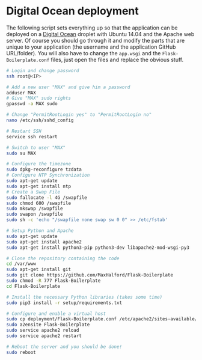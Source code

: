 # Digital Ocean deployment

The following script sets everything up so that the application can be deployed on a [Digital Ocean](https://www.digitalocean.com/) droplet with Ubuntu 14.04 and the Apache web server. Of course you should go through it and modify the parts that are unique to your application (the username and the application GitHub URL/folder). You will also have to change the ``app.wsgi`` and the ``Flask-Boilerplate.conf`` files, just open the files and replace the obvious stuff.

```sh
# Login and change password
ssh root@<IP>

# Add a new user "MAX" and give him a password
adduser MAX
# Give "MAX" sudo rights
gpasswd -a MAX sudo

# Change "PermitRootLogin yes" to "PermitRootLogin no"
nano /etc/ssh/sshd_config

# Restart SSH
service ssh restart

# Switch to user "MAX"
sudo su MAX

# Configure the timezone
sudo dpkg-reconfigure tzdata
# Configure NTP Synchronization
sudo apt-get update
sudo apt-get install ntp
# Create a Swap File
sudo fallocate -l 4G /swapfile
sudo chmod 600 /swapfile
sudo mkswap /swapfile
sudo swapon /swapfile
sudo sh -c 'echo "/swapfile none swap sw 0 0" >> /etc/fstab'

# Setup Python and Apache
sudo apt-get update
sudo apt-get install apache2
sudo apt-get install python3-pip python3-dev libapache2-mod-wsgi-py3

# Clone the repository containing the code
cd /var/www
sudo apt-get install git
sudo git clone https://github.com/MaxHalford/Flask-Boilerplate
sudo chmod -R 777 Flask-Boilerplate
cd Flask-Boilerplate

# Install the necessary Python libraries (takes some time)
sudo pip3 install -r setup/requirements.txt

# Configure and enable a virtual host
sudo cp deployment/Flask-Boilerplate.conf /etc/apache2/sites-available/
sudo a2ensite Flask-Boilerplate
sudo service apache2 reload
sudo service apache2 restart

# Reboot the server and you should be done!
sudo reboot
```